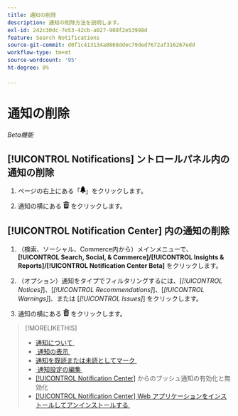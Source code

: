 ```yaml
---
title: 通知の削除
description: 通知の削除方法を説明します。
exl-id: 242c30dc-7e53-42cb-a027-908f2e53998d
feature: Search Notifications
source-git-commit: d0f1c413134a0868ddec79ded7672af316267edd
workflow-type: tm+mt
source-wordcount: '95'
ht-degree: 0%

---
```


# 通知の削除

*Beta機能*

## [!UICONTROL Notifications] ントロールパネル内の通知の削除

1. ページの右上にある「![&#x200B; 通知 &#x200B;](/help/search-social-commerce/assets/notifications-panel.png " 通知 ")」をクリックします。

1. 通知の横にある ![&#x200B; 削除 &#x200B;](/help/search-social-commerce/assets/delete.png " 削除 ") をクリックします。

## [!UICONTROL Notification Center] 内の通知の削除

1. （検索、ソーシャル、Commerce内から）メインメニューで、**[!UICONTROL Search, Social, & Commerce]/[!UICONTROL Insights & Reports]/[!UICONTROL Notification Center Beta]** をクリックします。

1. （オプション）通知をタイプでフィルタリングするには、[*[!UICONTROL Notices]*]、[*[!UICONTROL Recommendations]*]、[*[!UICONTROL Warnings]*]、または [*[!UICONTROL Issues]*] をクリックします。

1. 通知の横にある ![&#x200B; 削除 &#x200B;](/help/search-social-commerce/assets/delete.png " 削除 ") をクリックします。

>[!MORELIKETHIS]
>
>* [&#x200B; 通知について &#x200B;](/help/search-social-commerce/notifications/notification-about.md)
>* [&#x200B; 通知の表示 &#x200B;](notification-view.md)
>* [&#x200B; 通知を既読または未読としてマーク &#x200B;](notification-mark-read-unread.md)
>* [&#x200B; 通知設定の編集 &#x200B;](notification-edit.md)
>* [[!UICONTROL Notification Center]](notifications-push-enable-disable.md) からのプッシュ通知の有効化と無効化
>* [[!UICONTROL Notification Center] Web アプリケーションをインストールしてアンインストールする &#x200B;](notification-app-install-uninstall.md)
